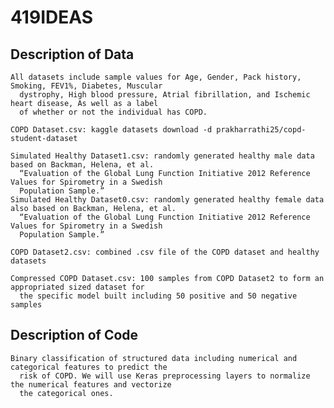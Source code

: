 # 419IDEAS
  ## Description of Data
    All datasets include sample values for Age, Gender, Pack history, Smoking, FEV1%, Diabetes, Muscular 
      dystrophy, High blood pressure, Atrial fibrillation, and Ischemic heart disease, As well as a label 
      of whether or not the individual has COPD.
    
    COPD Dataset.csv: kaggle datasets download -d prakharrathi25/copd-student-dataset
    
    Simulated Healthy Dataset1.csv: randomly generated healthy male data based on Backman, Helena, et al. 
      “Evaluation of the Global Lung Function Initiative 2012 Reference Values for Spirometry in a Swedish 
      Population Sample.”
    Simulated Healthy Dataset0.csv: randomly generated healthy female data also based on Backman, Helena, et al. 
      “Evaluation of the Global Lung Function Initiative 2012 Reference Values for Spirometry in a Swedish 
      Population Sample.”
    
    COPD Dataset2.csv: combined .csv file of the COPD dataset and healthy datasets
    
    Compressed COPD Dataset.csv: 100 samples from COPD Dataset2 to form an appropriated sized dataset for 
      the specific model built including 50 positive and 50 negative samples

  ## Description of Code
    Binary classification of structured data including numerical and categorical features to predict the 
      risk of COPD. We will use Keras preprocessing layers to normalize the numerical features and vectorize 
      the categorical ones.
